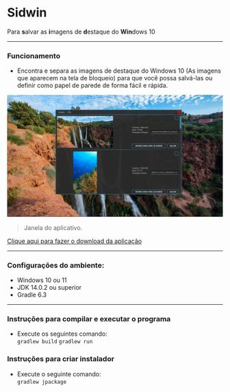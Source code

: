 # Sidwin
 Para <b>s</b>alvar as <b>i</b>magens de <b>d</b>estaque do <b>Win</b>dows 10

---

### Funcionamento

- Encontra e separa as imagens de destaque do
  Windows 10 (As imagens que aparecem na tela de bloqueio) para que
  você possa salvá-las ou definir como papel de parede de forma fácil e rápida.

![](readme-assets/Captura%20de%20tela%20-%20Sidwin.png)
> Janela do aplicativo.

[
  Clique aqui para fazer o download da aplicação
](https://github.com/lucas-daniel-sm/Sidwin/releases/tag/1.0.0/ "Release 1.0.0")

---

### Configurações do ambiente:

- Windows 10 ou 11
- JDK 14.0.2 ou superior
- Gradle 6.3

---

### Instruções para compilar e executar o programa

- Execute os seguintes comando:<br>
  ``` gradlew build ```
  ``` gradlew run ```

### Instruções para criar instalador
- Execute o seguinte comando:<br>
  ``` gradlew jpackage ```
